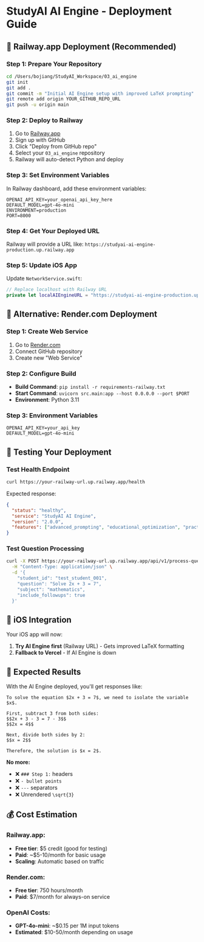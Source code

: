 # StudyAI AI Engine - Deployment Guide

## 🚀 Railway.app Deployment (Recommended)

### Step 1: Prepare Your Repository
```bash
cd /Users/bojiang/StudyAI_Workspace/03_ai_engine
git init
git add .
git commit -m "Initial AI Engine setup with improved LaTeX prompting"
git remote add origin YOUR_GITHUB_REPO_URL
git push -u origin main
```

### Step 2: Deploy to Railway
1. Go to [Railway.app](https://railway.app)
2. Sign up with GitHub
3. Click "Deploy from GitHub repo"
4. Select your `03_ai_engine` repository
5. Railway will auto-detect Python and deploy

### Step 3: Set Environment Variables
In Railway dashboard, add these environment variables:
```
OPENAI_API_KEY=your_openai_api_key_here
DEFAULT_MODEL=gpt-4o-mini
ENVIRONMENT=production
PORT=8000
```

### Step 4: Get Your Deployed URL
Railway will provide a URL like: `https://studyai-ai-engine-production.up.railway.app`

### Step 5: Update iOS App
Update `NetworkService.swift`:
```swift
// Replace localhost with Railway URL
private let localAIEngineURL = "https://studyai-ai-engine-production.up.railway.app"
```

## 🔄 Alternative: Render.com Deployment

### Step 1: Create Web Service
1. Go to [Render.com](https://render.com)
2. Connect GitHub repository
3. Create new "Web Service"

### Step 2: Configure Build
- **Build Command**: `pip install -r requirements-railway.txt`
- **Start Command**: `uvicorn src.main:app --host 0.0.0.0 --port $PORT`
- **Environment**: Python 3.11

### Step 3: Environment Variables
```
OPENAI_API_KEY=your_api_key
DEFAULT_MODEL=gpt-4o-mini
```

## 🧪 Testing Your Deployment

### Test Health Endpoint
```bash
curl https://your-railway-url.up.railway.app/health
```

Expected response:
```json
{
  "status": "healthy",
  "service": "StudyAI AI Engine", 
  "version": "2.0.0",
  "features": ["advanced_prompting", "educational_optimization", "practice_generation"]
}
```

### Test Question Processing
```bash
curl -X POST https://your-railway-url.up.railway.app/api/v1/process-question \
  -H "Content-Type: application/json" \
  -d '{
    "student_id": "test_student_001",
    "question": "Solve 2x + 3 = 7",
    "subject": "mathematics",
    "include_followups": true
  }'
```

## 📱 iOS Integration

Your iOS app will now:
1. **Try AI Engine first** (Railway URL) - Gets improved LaTeX formatting
2. **Fallback to Vercel** - If AI Engine is down

## 🎯 Expected Results

With the AI Engine deployed, you'll get responses like:
```
To solve the equation $2x + 3 = 7$, we need to isolate the variable $x$.

First, subtract 3 from both sides:
$$2x + 3 - 3 = 7 - 3$$
$$2x = 4$$

Next, divide both sides by 2:
$$x = 2$$

Therefore, the solution is $x = 2$.
```

**No more:**
- ❌ `### Step 1:` headers
- ❌ `- bullet points`  
- ❌ `---` separators
- ❌ Unrendered `\sqrt{3}`

## 💰 Cost Estimation

### Railway.app:
- **Free tier**: $5 credit (good for testing)
- **Paid**: ~$5-10/month for basic usage
- **Scaling**: Automatic based on traffic

### Render.com:
- **Free tier**: 750 hours/month
- **Paid**: $7/month for always-on service

### OpenAI Costs:
- **GPT-4o-mini**: ~$0.15 per 1M input tokens
- **Estimated**: $10-50/month depending on usage